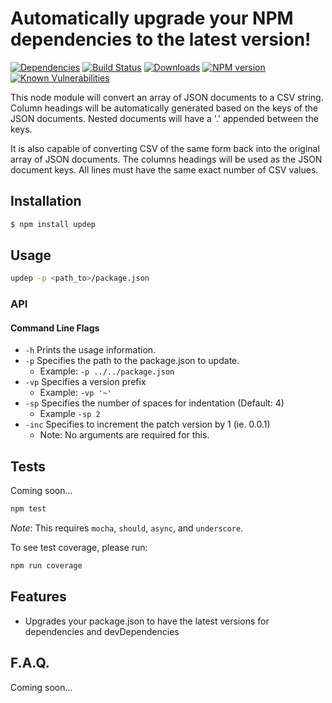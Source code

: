 # Automatically upgrade your NPM dependencies to the latest version!

[![Dependencies](https://img.shields.io/david/mrodrig/updep.svg?style=flat-square)](https://www.npmjs.org/package/updep)
[![Build Status](https://travis-ci.org/mrodrig/updep.svg?branch=master)](https://travis-ci.org/mrodrig/updep)
[![Downloads](http://img.shields.io/npm/dm/updep.svg)](https://www.npmjs.org/package/updep)
[![NPM version](https://img.shields.io/npm/v/updep.svg)](https://www.npmjs.org/package/updep)
[![Known Vulnerabilities](https://snyk.io/test/npm/updep/badge.svg)](https://snyk.io/test/npm/updep)

This node module will convert an array of JSON documents to a CSV string.
Column headings will be automatically generated based on the keys of the JSON documents. Nested documents will have a '.' appended between the keys.

It is also capable of converting CSV of the same form back into the original array of JSON documents.
The columns headings will be used as the JSON document keys.  All lines must have the same exact number of CSV values.

## Installation

```bash
$ npm install updep
```

## Usage

```bash
updep -p <path_to>/package.json
```

### API

#### Command Line Flags

* `-h` Prints the usage information.
* `-p` Specifies the path to the package.json to update.
  * Example: `-p ../../package.json`
* `-vp` Specifies a version prefix
  * Example: `-vp '~'`
* `-sp` Specifies the number of spaces for indentation (Default: 4)
  * Example `-sp 2`
* `-inc` Specifies to increment the patch version by 1 (ie. 0.0.1)
  * Note: No arguments are required for this.


## Tests

Coming soon...

```bash
npm test
```

_Note_: This requires `mocha`, `should`, `async`, and `underscore`.

To see test coverage, please run:
```bash
npm run coverage
```

## Features

- Upgrades your package.json to have the latest versions for dependencies and devDependencies

## F.A.Q.

Coming soon...
